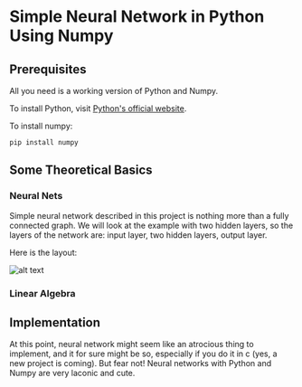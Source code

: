# Simple Neural Network in Python Using Numpy

## Prerequisites

All you need is a working version of Python and Numpy. 

To install Python, visit [Python's official website](https://www.python.org/downloads/).

To install numpy:

```
pip install numpy
```

## Some Theoretical Basics

### Neural Nets

Simple neural network described in this project is nothing more than a fully connected graph. We will look at the example with two hidden layers, so the layers of the network are: input layer, two hidden layers, output layer. 

Here is the layout:

![alt text](https://github.com/antonarapin/simple_nn_python/images/nn_layout.png "Fully connected graph")

### Linear Algebra

## Implementation

At this point, neural network might seem like an atrocious thing to implement, and it for sure might be so, especially if you do it in c (yes, a new project is coming). But fear not! Neural networks with Python and Numpy are very laconic and cute. 


